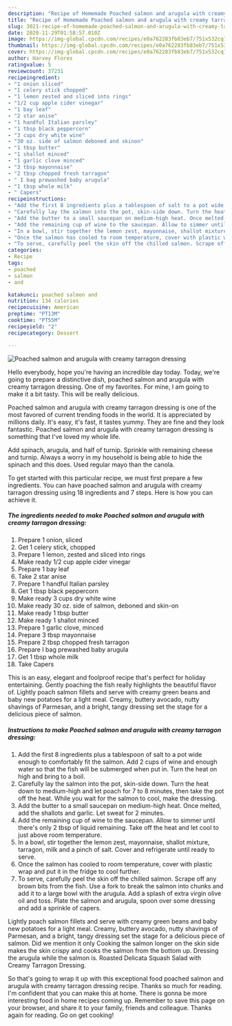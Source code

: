 ```yaml
---
description: "Recipe of Homemade Poached salmon and arugula with creamy tarragon dressing"
title: "Recipe of Homemade Poached salmon and arugula with creamy tarragon dressing"
slug: 3021-recipe-of-homemade-poached-salmon-and-arugula-with-creamy-tarragon-dressing
date: 2020-11-29T01:58:57.010Z
image: https://img-global.cpcdn.com/recipes/e0a762283fb83eb7/751x532cq70/poached-salmon-and-arugula-with-creamy-tarragon-dressing-recipe-main-photo.jpg
thumbnail: https://img-global.cpcdn.com/recipes/e0a762283fb83eb7/751x532cq70/poached-salmon-and-arugula-with-creamy-tarragon-dressing-recipe-main-photo.jpg
cover: https://img-global.cpcdn.com/recipes/e0a762283fb83eb7/751x532cq70/poached-salmon-and-arugula-with-creamy-tarragon-dressing-recipe-main-photo.jpg
author: Harvey Flores
ratingvalue: 5
reviewcount: 37231
recipeingredient:
- "1 onion sliced"
- "1 celery stick chopped"
- "1 lemon zested and sliced into rings"
- "1/2 cup apple cider vinegar"
- "1 bay leaf"
- "2 star anise"
- "1 handful Italian parsley"
- "1 tbsp black peppercorn"
- "3 cups dry white wine"
- "30 oz. side of salmon deboned and skinon"
- "1 tbsp butter"
- "1 shallot minced"
- "1 garlic clove minced"
- "3 tbsp mayonnaise"
- "2 tbsp chopped fresh tarragon"
- " I bag prewashed baby arugula"
- "1 tbsp whole milk"
- " Capers"
recipeinstructions:
- "Add the first 8 ingredients plus a tablespoon of salt to a pot wide enough to comfortably fit the salmon. Add 2 cups of wine and enough water so that the fish will be submerged when put in. Turn the heat on high and bring to a boil."
- "Carefully lay the salmon into the pot, skin-side down. Turn the heat down to medium-high and let poach for 7 to 8 minutes, then take the pot off the heat. While you wait for the salmon to cool, make the dressing."
- "Add the butter to a small saucepan on medium-high heat. Once melted, add the shallots and garlic. Let sweat for 2 minutes."
- "Add the remaining cup of wine to the saucepan. Allow to simmer until there&#39;s only 2 tbsp of liquid remaining. Take off the heat and let cool to just above room temperature."
- "In a bowl, stir together the lemon zest, mayonnaise, shallot mixture, tarragon, milk and a pinch of salt. Cover and refrigerate until ready to serve."
- "Once the salmon has cooled to room temperature, cover with plastic wrap and put it in the fridge to cool further."
- "To serve, carefully peel the skin off the chilled salmon. Scrape off any brown bits from the fish. Use a fork to break the salmon into chunks and add it to a large bowl with the arugula. Add a splash of extra virgin olive oil and toss. Plate the salmon and arugula, spoon over some dressing and add a sprinkle of capers."
categories:
- Recipe
tags:
- poached
- salmon
- and

katakunci: poached salmon and 
nutrition: 134 calories
recipecuisine: American
preptime: "PT13M"
cooktime: "PT55M"
recipeyield: "2"
recipecategory: Dessert

---
```



![Poached salmon and arugula with creamy tarragon dressing](https://img-global.cpcdn.com/recipes/e0a762283fb83eb7/751x532cq70/poached-salmon-and-arugula-with-creamy-tarragon-dressing-recipe-main-photo.jpg)

Hello everybody, hope you're having an incredible day today. Today, we're going to prepare a distinctive dish, poached salmon and arugula with creamy tarragon dressing. One of my favorites. For mine, I am going to make it a bit tasty. This will be really delicious.

Poached salmon and arugula with creamy tarragon dressing is one of the most favored of current trending foods in the world. It is appreciated by millions daily. It's easy, it's fast, it tastes yummy. They are fine and they look fantastic. Poached salmon and arugula with creamy tarragon dressing is something that I've loved my whole life.

Add spinach, arugula, and half of turnip. Sprinkle with remaining cheese and turnip. Always a worry in my household is being able to hide the spinach and this does. Used regular mayo than the canola.


To get started with this particular recipe, we must first prepare a few ingredients. You can have poached salmon and arugula with creamy tarragon dressing using 18 ingredients and 7 steps. Here is how you can achieve it.

<!--inarticleads1-->

##### The ingredients needed to make Poached salmon and arugula with creamy tarragon dressing:

1. Prepare 1 onion, sliced
1. Get 1 celery stick, chopped
1. Prepare 1 lemon, zested and sliced into rings
1. Make ready 1/2 cup apple cider vinegar
1. Prepare 1 bay leaf
1. Take 2 star anise
1. Prepare 1 handful Italian parsley
1. Get 1 tbsp black peppercorn
1. Make ready 3 cups dry white wine
1. Make ready 30 oz. side of salmon, deboned and skin-on
1. Make ready 1 tbsp butter
1. Make ready 1 shallot minced
1. Prepare 1 garlic clove, minced
1. Prepare 3 tbsp mayonnaise
1. Prepare 2 tbsp chopped fresh tarragon
1. Prepare  I bag prewashed baby arugula
1. Get 1 tbsp whole milk
1. Take  Capers


This is an easy, elegant and foolproof recipe that&#39;s perfect for holiday entertaining. Gently poaching the fish really highlights the beautiful flavor of. Lightly poach salmon fillets and serve with creamy green beans and baby new potatoes for a light meal. Creamy, buttery avocado, nutty shavings of Parmesan, and a bright, tangy dressing set the stage for a delicious piece of salmon. 

<!--inarticleads2-->

##### Instructions to make Poached salmon and arugula with creamy tarragon dressing:

1. Add the first 8 ingredients plus a tablespoon of salt to a pot wide enough to comfortably fit the salmon. Add 2 cups of wine and enough water so that the fish will be submerged when put in. Turn the heat on high and bring to a boil.
1. Carefully lay the salmon into the pot, skin-side down. Turn the heat down to medium-high and let poach for 7 to 8 minutes, then take the pot off the heat. While you wait for the salmon to cool, make the dressing.
1. Add the butter to a small saucepan on medium-high heat. Once melted, add the shallots and garlic. Let sweat for 2 minutes.
1. Add the remaining cup of wine to the saucepan. Allow to simmer until there&#39;s only 2 tbsp of liquid remaining. Take off the heat and let cool to just above room temperature.
1. In a bowl, stir together the lemon zest, mayonnaise, shallot mixture, tarragon, milk and a pinch of salt. Cover and refrigerate until ready to serve.
1. Once the salmon has cooled to room temperature, cover with plastic wrap and put it in the fridge to cool further.
1. To serve, carefully peel the skin off the chilled salmon. Scrape off any brown bits from the fish. Use a fork to break the salmon into chunks and add it to a large bowl with the arugula. Add a splash of extra virgin olive oil and toss. Plate the salmon and arugula, spoon over some dressing and add a sprinkle of capers.


Lightly poach salmon fillets and serve with creamy green beans and baby new potatoes for a light meal. Creamy, buttery avocado, nutty shavings of Parmesan, and a bright, tangy dressing set the stage for a delicious piece of salmon. Did we mention it only Cooking the salmon longer on the skin side makes the skin crispy and cooks the salmon from the bottom up. Dressing the arugula while the salmon is. Roasted Delicata Squash Salad with Creamy Tarragon Dressing. 

So that's going to wrap it up with this exceptional food poached salmon and arugula with creamy tarragon dressing recipe. Thanks so much for reading. I'm confident that you can make this at home. There is gonna be more interesting food in home recipes coming up. Remember to save this page on your browser, and share it to your family, friends and colleague. Thanks again for reading. Go on get cooking!
